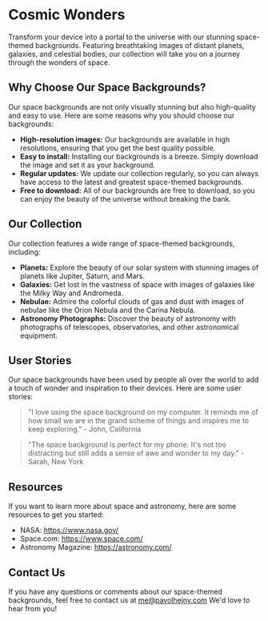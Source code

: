 <!--font:Lato-->

# Cosmic Wonders

Transform your device into a portal to the universe with our stunning space-themed backgrounds. Featuring breathtaking images of distant planets, galaxies, and celestial bodies, our collection will take you on a journey through the wonders of space.

## Why Choose Our Space Backgrounds?

Our space backgrounds are not only visually stunning but also high-quality and easy to use. Here are some reasons why you should choose our backgrounds:

-   **High-resolution images:** Our backgrounds are available in high resolutions, ensuring that you get the best quality possible.
-   **Easy to install:** Installing our backgrounds is a breeze. Simply download the image and set it as your background.
-   **Regular updates:** We update our collection regularly, so you can always have access to the latest and greatest space-themed backgrounds.
-   **Free to download:** All of our backgrounds are free to download, so you can enjoy the beauty of the universe without breaking the bank.

## Our Collection

Our collection features a wide range of space-themed backgrounds, including:

-   **Planets:** Explore the beauty of our solar system with stunning images of planets like Jupiter, Saturn, and Mars.
-   **Galaxies:** Get lost in the vastness of space with images of galaxies like the Milky Way and Andromeda.
-   **Nebulae:** Admire the colorful clouds of gas and dust with images of nebulae like the Orion Nebula and the Carina Nebula.
-   **Astronomy Photographs:** Discover the beauty of astronomy with photographs of telescopes, observatories, and other astronomical equipment.

## User Stories

Our space backgrounds have been used by people all over the world to add a touch of wonder and inspiration to their devices. Here are some user stories:

> "I love using the space background on my computer. It reminds me of how small we are in the grand scheme of things and inspires me to keep exploring." - John, California

> "The space background is perfect for my phone. It's not too distracting but still adds a sense of awe and wonder to my day." - Sarah, New York

## Resources

If you want to learn more about space and astronomy, here are some resources to get you started:

-   NASA: https://www.nasa.gov/
-   Space.com: https://www.space.com/
-   Astronomy Magazine: https://astronomy.com/

## Contact Us

If you have any questions or comments about our space-themed backgrounds, feel free to contact us at me@pavolhejny.com We'd love to hear from you!

<!--

Write me content for website with wallpaper which alt text is:

"A photograph of a glacier on a distant planet, with the blue and white colors contrasting against the dark sky."

The name/title of the page should not be 1:1 copy of the alt text but rather a real content of the website which is using this wallpaper.

- Use markdown format
- Start with heading
- Heading should be short and concise
- The content should look like a real website
- The website should not be about the wallpaper, wallpaper is just a related background
- Heading should be contain work "wallpaper" or "background"
- Include real sections like references, contact, user stories, etc. use things relevant to the page purpose.
- Feel free to use structure like headings, bullets, numbering, blockquotes, paragraphs, horizontal lines, etc.
- You can use formatting like bold or _italic_
- You can include UTF-8 emojis
- Links should be only #hash anchors (and you can refer to the document itself)
- Do not include images


---


# Explore the Wonders of the Universe with Our Space-Themed Wallpaper

Transform your desktop or mobile device into a window to the cosmos with our stunning space-themed wallpaper. Featuring breathtaking images of distant planets, galaxies, and celestial bodies, our collection will take you on a journey through the wonders of the universe.

## Why Choose Our Space Wallpaper?

Our space wallpaper is not only visually stunning but also high-quality and easy to use. Here are some reasons why you should choose our wallpapers:

- **High-resolution images:** Our wallpapers are available in high resolutions, ensuring that you get the best quality possible.
- **Easy to install:** Installing our wallpapers is a breeze. Simply download the image and set it as your background.
- **Regular updates:** We update our collection regularly, so you can always have access to the latest and greatest space-themed wallpapers.
- **Free to download:** All of our wallpapers are free to download, so you can enjoy the beauty of the universe without breaking the bank.

## Our Collection

Our collection features a wide range of space-themed wallpapers, including:

- **Planets:** Explore the beauty of our solar system with stunning images of planets like Jupiter, Saturn, and Mars.
- **Galaxies:** Get lost in the vastness of space with images of galaxies like the Milky Way and Andromeda.
- **Nebulae:** Admire the colorful clouds of gas and dust with images of nebulae like the Orion Nebula and the Carina Nebula.
- **Astronomy Photographs:** Discover the beauty of astronomy with photographs of telescopes, observatories, and other astronomical equipment.

## User Stories

Our space wallpaper has been used by people all over the world to add a touch of wonder and inspiration to their devices. Here are some user stories:

> "I love using the space wallpaper on my computer. It reminds me of how small we are in the grand scheme of things and inspires me to keep exploring." - John, California

> "The space wallpaper is perfect for my phone. It's not too distracting but still adds a sense of awe and wonder to my day." - Sarah, New York

## References

If you want to learn more about space and astronomy, here are some resources to get you started:

- NASA: https://www.nasa.gov/
- Space.com: https://www.space.com/
- Astronomy Magazine: https://astronomy.com/

## Contact Us

If you have any questions or comments about our space-themed wallpaper, feel free to contact us at me@pavolhejny.com We'd love to hear from you!


---


Heading should not include word "wallpaper". The website should not be about the wallpaper itself, wallpaper is just a related background, rewrite whole content.


---


# Discover the Wonders of Space with Our Cosmic Collection

Transform your device into a portal to the universe with our stunning space-themed backgrounds. Featuring breathtaking images of distant planets, galaxies, and celestial bodies, our collection will take you on a journey through the wonders of space.

## Why Choose Our Space Backgrounds?

Our space backgrounds are not only visually stunning but also high-quality and easy to use. Here are some reasons why you should choose our backgrounds:

- **High-resolution images:** Our backgrounds are available in high resolutions, ensuring that you get the best quality possible.
- **Easy to install:** Installing our backgrounds is a breeze. Simply download the image and set it as your background.
- **Regular updates:** We update our collection regularly, so you can always have access to the latest and greatest space-themed backgrounds.
- **Free to download:** All of our backgrounds are free to download, so you can enjoy the beauty of the universe without breaking the bank.

## Our Collection

Our collection features a wide range of space-themed backgrounds, including:

- **Planets:** Explore the beauty of our solar system with stunning images of planets like Jupiter, Saturn, and Mars.
- **Galaxies:** Get lost in the vastness of space with images of galaxies like the Milky Way and Andromeda.
- **Nebulae:** Admire the colorful clouds of gas and dust with images of nebulae like the Orion Nebula and the Carina Nebula.
- **Astronomy Photographs:** Discover the beauty of astronomy with photographs of telescopes, observatories, and other astronomical equipment.

## User Stories

Our space backgrounds have been used by people all over the world to add a touch of wonder and inspiration to their devices. Here are some user stories:

> "I love using the space background on my computer. It reminds me of how small we are in the grand scheme of things and inspires me to keep exploring." - John, California

> "The space background is perfect for my phone. It's not too distracting but still adds a sense of awe and wonder to my day." - Sarah, New York

## Resources

If you want to learn more about space and astronomy, here are some resources to get you started:

- NASA: https://www.nasa.gov/
- Space.com: https://www.space.com/
- Astronomy Magazine: https://astronomy.com/

## Contact Us

If you have any questions or comments about our space-themed backgrounds, feel free to contact us at me@pavolhejny.com We'd love to hear from you!

-->
